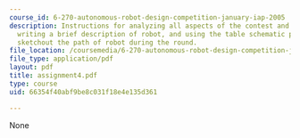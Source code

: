 ```yaml
---
course_id: 6-270-autonomous-robot-design-competition-january-iap-2005
description: Instructions for analyzing all aspects of the contest and the rules,
  writing a brief description of robot, and using the table schematic provided to
  sketchout the path of robot during the round.
file_location: /coursemedia/6-270-autonomous-robot-design-competition-january-iap-2005/66354f40abf9be8c031f18e4e135d361_assignment4.pdf
file_type: application/pdf
layout: pdf
title: assignment4.pdf
type: course
uid: 66354f40abf9be8c031f18e4e135d361

---
```

None